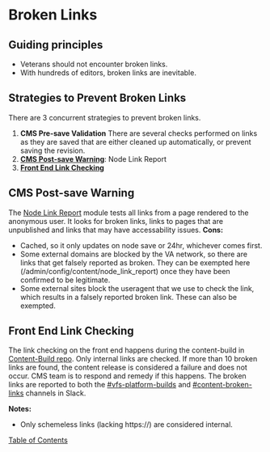 # Broken Links

## Guiding principles

* Veterans should not encounter broken links.
* With hundreds of editors, broken links are inevitable.

## Strategies to Prevent Broken Links

There are 3 concurrent strategies to prevent broken links.

   1.  **CMS Pre-save Validation**
      There are several checks performed on links as they are saved that are either cleaned up automatically, or prevent saving the revision.
   2.  **[CMS Post-save Warning](#cms-post-save-warning)**: Node Link Report
   3.  **[Front End Link Checking](#front-end-link-checking)**

## CMS Post-save Warning
  The [Node Link Report](https://www.drupal.org/project/node_link_report) module tests all links from a page rendered to the anonymous user.  It looks for broken links, links to pages that are unpublished and links that may have accessability issues.
  **Cons:**

  * Cached, so it only updates on node save or 24hr, whichever comes first.
  * Some external domains are blocked by the VA network, so there are links that get falsely reported as broken.  They can be exempted here (/admin/config/content/node_link_report) once they have been confirmed to be legitimate.
  * Some external sites block the useragent that we use to check the link, which results in a falsely reported broken link.  These can also be exempted.

## Front End Link Checking

The link checking on the front end happens during the content-build in [Content-Build repo](https://github.com/department-of-veterans-affairs/content-build/tree/master/src/site/stages/build/plugins/modify-dom/check-broken-links).  Only internal links are checked. If more than 10 broken links are found, the content release is considered a failure and does not occur.  CMS team is to respond and remedy if this happens.  The broken links are reported to both the [#vfs-platform-builds](https://dsva.slack.com/archives/C0MQ281DJ) and [#content-broken-links](https://dsva.slack.com/archives/C030F5WV2TF) channels in Slack.

**Notes:**

  * Only schemeless links (lacking https://) are considered internal.

[Table of Contents](../README.md)
